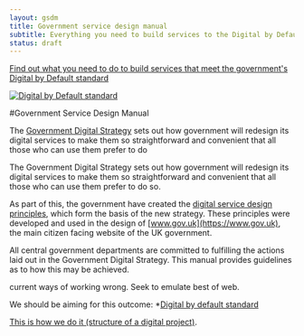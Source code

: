 ```yaml
---
layout: gsdm
title: Government service design manual
subtitle: Everything you need to build services to the Digital by Default standard
status: draft
---
```


<div class="home-page-hero"> 
  <a href="/digital-by-default/standard.html">
  <p>Find out what you need to do to build services that meet the government's Digital by Default standard</p> 
  <img src="../assets/images/DbD-kitemark.png" alt="Digital by Default standard" />
  </a>
</div>

#Government Service Design Manual

The [Government Digital Strategy](http://publications.cabinetoffice.gov.uk/digital/) sets out how government will redesign its digital services to make them so straightforward and convenient that all those who can use them prefer to do 

The Government Digital Strategy sets out how government will redesign its digital services to make them so straightforward and convenient that all those who can use them prefer to do so. 

As part of this, the government have created the [digital service design principles](https://www.gov.uk/designprinciples), which form the basis of the new strategy. These principles were developed and used in the design of [www.gov.uk](https://www.gov.uk), the main citizen facing website of the UK government.

All central government departments are committed to fulfilling the actions laid out in the Government Digital Strategy.  This manual provides guidelines as to how this may be achieved.

current ways of working wrong. Seek to emulate best of web.


We should be aiming for this outcome: *[Digital by default standard](http://gsdm.herokuapp.com/standard)

[This is how we do it (structure of a digital project)](/guides-and-toolkits/phases).


